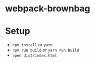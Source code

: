 # webpack-brownbag

# Setup

- `npm install` or `yarn`
- `npm run build` or `yarn run build`
- `open dist/index.html`
